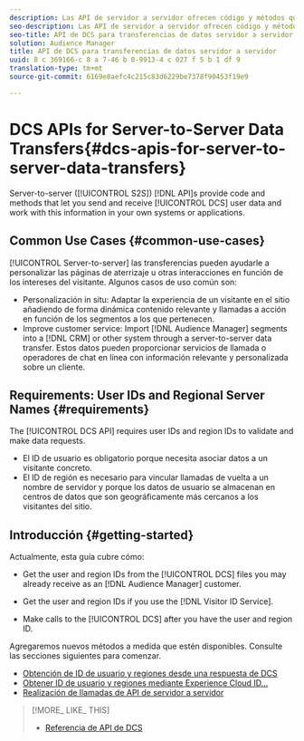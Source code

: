 ```yaml
---
description: Las API de servidor a servidor ofrecen código y métodos que permiten enviar y recibir datos de usuarios de DCS y trabajar con esta información en sus propios sistemas o aplicaciones.
seo-description: Las API de servidor a servidor ofrecen código y métodos que permiten enviar y recibir datos de usuarios de DCS y trabajar con esta información en sus propios sistemas o aplicaciones.
seo-title: API de DCS para transferencias de datos servidor a servidor
solution: Audience Manager
title: API de DCS para transferencias de datos servidor a servidor
uuid: 8 c 369166-c 8 a 7-46 b 0-9913-4 c 027 f 5 b 1 df 9
translation-type: tm+mt
source-git-commit: 6169e8aefc4c215c83d6229be7378f90453f19e9

---
```



# DCS APIs for Server-to-Server Data Transfers{#dcs-apis-for-server-to-server-data-transfers}

Server-to-server ([!UICONTROL S2S]) [!DNL API]s provide code and methods that let you send and receive [!UICONTROL DCS] user data and work with this information in your own systems or applications.

## Common Use Cases {#common-use-cases}

[!UICONTROL Server-to-server] las transferencias pueden ayudarle a personalizar las páginas de aterrizaje u otras interacciones en función de los intereses del visitante. Algunos casos de uso común son:

* Personalización in situ: Adaptar la experiencia de un visitante en el sitio añadiendo de forma dinámica contenido relevante y llamadas a acción en función de los segmentos a los que pertenecen.
* Improve customer service: Import [!DNL Audience Manager] segments into a [!DNL CRM] or other system through a server-to-server data transfer. Estos datos pueden proporcionar servicios de llamada o operadores de chat en línea con información relevante y personalizada sobre un cliente.

## Requirements: User IDs and Regional Server Names {#requirements}

The [!UICONTROL DCS API] requires user IDs and region IDs to validate and make data requests.

* El ID de usuario es obligatorio porque necesita asociar datos a un visitante concreto.
* El ID de región es necesario para vincular llamadas de vuelta a un nombre de servidor y porque los datos de usuario se almacenan en centros de datos que son geográficamente más cercanos a los visitantes del sitio.

## Introducción {#getting-started}

Actualmente, esta guía cubre cómo:

* Get the user and region IDs from the [!UICONTROL DCS] files you may already receive as an [!DNL Audience Manager] customer.

* Get the user and region IDs if you use the [!DNL Visitor ID Service].
* Make calls to the [!UICONTROL DCS] after you have the user and region ID.

Agregaremos nuevos métodos a medida que estén disponibles. Consulte las secciones siguientes para comenzar.

* [Obtención de ID de usuario y regiones desde una respuesta de DCS](dcs-aam-ids.md)
* [Obtener ID de usuario y regiones mediante Experience Cloud ID…](dcs-mcid-ids.md)
* [Realización de llamadas de API de servidor a servidor](dcs-s2s-calls.md)

>[!MORE_ LIKE_ THIS]
>
>* [Referencia de API de DCS](../../../api/dcs-intro/dcs-api-reference/dcs-api-methods.md)

